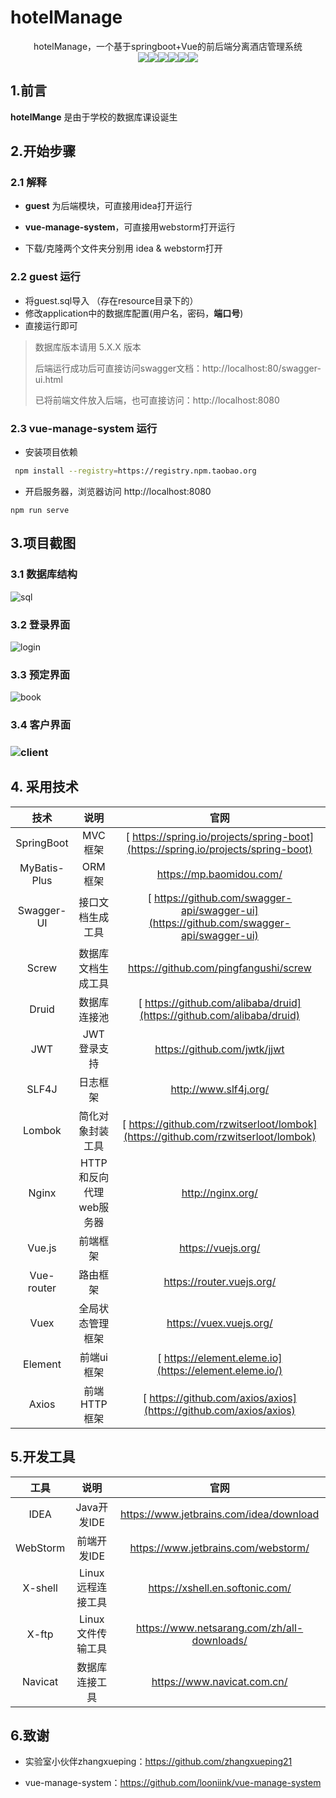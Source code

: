 # hotelManage

<p align="center">
   hotelManage，一个基于springboot+Vue的前后端分离酒店管理系统
  	<br>
    <img src="https://img.shields.io/badge/jdk-1.8+-brightgreen.svg" ></img><img src="https://img.shields.io/badge/springboot-2.3.1-brightgreen.svg" ></img><img src="https://img.shields.io/badge/mybatisplus-3.3.2-brightgreen.svg" ></img><img src="https://img.shields.io/badge/swagger-2.9.2-brightgreen.svg" ></img><img src="https://img.shields.io/badge/vue-2.6.10-brightgreen.svg" ></img><img src="https://img.shields.io/badge/elementui-2.8.2-brightgreen.svg" ></img>
</p>


## 1.前言

**hotelMange** 是由于学校的数据库课设诞生

## 2.开始步骤

### 2.1 解释

- **guest**  为后端模块，可直接用idea打开运行

- **vue-manage-system**，可直接用webstorm打开运行
- 下载/克隆两个文件夹分别用 idea & webstorm打开

### 2.2 guest 运行

- 将guest.sql导入  （存在resource目录下的）
- 修改application中的数据库配置(用户名，密码，**端口号**)
- 直接运行即可

> 数据库版本请用  5.X.X 版本
>
> 后端运行成功后可直接访问swagger文档：http://localhost:80/swagger-ui.html
>
> 已将前端文件放入后端，也可直接访问：http://localhost:8080

### 2.3 vue-manage-system 运行

- 安装项目依赖

 ```bash
  npm install --registry=https://registry.npm.taobao.org
 ```

- 开启服务器，浏览器访问 http://localhost:8080

```
npm run serve
```

##  3.项目截图

### 3.1 数据库结构

![sql](https://cdn.jsdelivr.net/gh/looniink/image/sql.png)

### 3.2 登录界面

![login](https://cdn.jsdelivr.net/gh/looniink/image/hotellogin.png)



### 3.3 预定界面

![book](https://cdn.jsdelivr.net/gh/looniink/image/book.png)

### 3.4 客户界面

### ![client](https://cdn.jsdelivr.net/gh/looniink/image/client.png)

## 4. 采用技术

|      技术      |           说明            |                             官网                             |
| :------------: | :-----------------------: | :----------------------------------------------------------: |
|   SpringBoot   |          MVC框架          | [ https://spring.io/projects/spring-boot](https://spring.io/projects/spring-boot) |
|  MyBatis-Plus  |          ORM框架          |                   https://mp.baomidou.com/                   |
|   Swagger-UI   |       接口文档生成工具        | [ https://github.com/swagger-api/swagger-ui](https://github.com/swagger-api/swagger-ui) |
|     Screw    |     数据库文档生成工具      |               https://github.com/pingfangushi/screw              |
|     Druid      |       数据库连接池        | [ https://github.com/alibaba/druid](https://github.com/alibaba/druid) |
|      JWT       |        JWT登录支持        |                 https://github.com/jwtk/jjwt                 |
|     SLF4J      |         日志框架          |                    http://www.slf4j.org/                     |
|     Lombok     |     简化对象封装工具      | [ https://github.com/rzwitserloot/lombok](https://github.com/rzwitserloot/lombok) |
|     Nginx      |  HTTP和反向代理web服务器  |                      http://nginx.org/                       |
|        Vue.js         |                前端框架                 |                      https://vuejs.org/                      |
|      Vue-router       |                路由框架                 |                  https://router.vuejs.org/                   |
|         Vuex          |            全局状态管理框架             |                   https://vuex.vuejs.org/                    |
|        Element        |               前端ui框架                |    [ https://element.eleme.io](https://element.eleme.io/)    |
|         Axios         |              前端HTTP框架               | [ https://github.com/axios/axios](https://github.com/axios/axios) |

## 5.开发工具

|     工具     |       说明        |                             官网                             |
| :----------: | :---------------: | :----------------------------------------------------------: |
|     IDEA     |    Java开发IDE    |           https://www.jetbrains.com/idea/download            |
|   WebStorm   |    前端开发IDE    |             https://www.jetbrains.com/webstorm/              |
|   X-shell    | Linux远程连接工具 |               https://xshell.en.softonic.com/                |
|    X-ftp     | Linux文件传输工具 |         https://www.netsarang.com/zh/all-downloads/          |
|   Navicat   |  数据库连接工具   |               https://www.navicat.com.cn/              |

## 6.致谢

- 实验室小伙伴zhangxueping：https://github.com/zhangxueping21

- vue-manage-system：https://github.com/looniink/vue-manage-system
